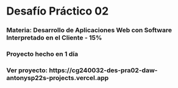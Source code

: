 <h1>Desafío Práctico 02</h1>
<h3>Materia: Desarrollo de Aplicaciones Web con Software Interpretado en el Cliente - 15%</h3>
<h3>Proyecto hecho en 1 día</h3>
<h3>Ver proyecto: https://cg240032-des-pra02-daw-antonysp22s-projects.vercel.app</h3>
